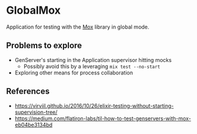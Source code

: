 # GlobalMox
Application for testing with the [Mox](https://hexdocs.pm/mox/Mox.html) library in global mode.

## Problems to explore
- GenServer's starting in the Application supervisor hitting mocks
  - Possibly avoid this by a leveraging `mix test --no-start`
- Exploring other means for process collaboration

## References
- https://virviil.github.io/2016/10/26/elixir-testing-without-starting-supervision-tree/
- https://medium.com/flatiron-labs/til-how-to-test-genservers-with-mox-eb04be3134bd
